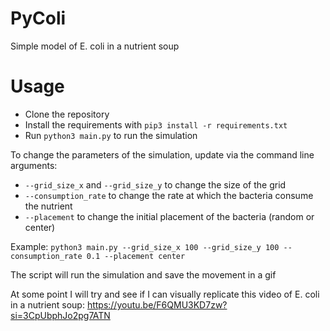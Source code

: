 # PyColi
Simple model of E. coli in a nutrient soup

# Usage
* Clone the repository
* Install the requirements with `pip3 install -r requirements.txt`
* Run `python3 main.py` to run the simulation

To change the parameters of the simulation, update via the command line arguments:

* `--grid_size_x` and `--grid_size_y` to change the size of the grid
* `--consumption_rate` to change the rate at which the bacteria consume the nutrient
* `--placement` to change the initial placement of the bacteria (random or center)

Example: `python3 main.py --grid_size_x 100 --grid_size_y 100 --consumption_rate 0.1 --placement center`

The script will run the simulation and save the movement in a gif

At some point I will try and see if I can visually replicate this video of E. coli in a nutrient soup: https://youtu.be/F6QMU3KD7zw?si=3CpUbphJo2pg7ATN